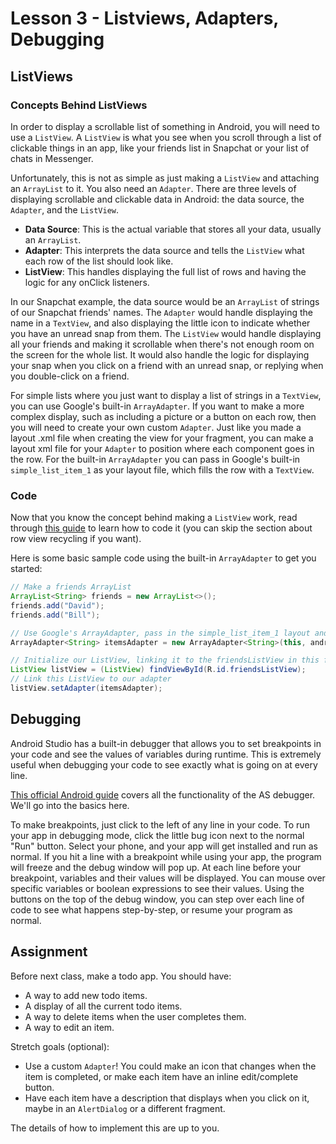 # Lesson 3 - Listviews, Adapters, Debugging

## ListViews
### Concepts Behind ListViews
In order to display a scrollable list of something in Android, you will need to use a `ListView`.  A `ListView` is what you see when you scroll through a list of clickable things in an app, like your friends list in Snapchat or your list of chats in Messenger.

Unfortunately, this is not as simple as just making a `ListView` and attaching an `ArrayList` to it.  You also need an `Adapter`.  There are three levels of displaying scrollable and clickable data in Android: the data source, the `Adapter`, and the `ListView`.

- **Data Source**: This is the actual variable that stores all your data, usually an `ArrayList`.
- **Adapter**: This interprets the data source and tells the `ListView` what each row of the list should look like.
- **ListView**: This handles displaying the full list of rows and having the logic for any onClick listeners.

In our Snapchat example, the data source would be an `ArrayList` of strings of our Snapchat friends' names.  The `Adapter` would handle displaying the name in a `TextView`, and also displaying the little icon to indicate whether you have an unread snap from them.  The `ListView` would handle displaying all your friends and making it scrollable when there's not enough room on the screen for the whole list.  It would also handle the logic for displaying your snap when you click on a friend with an unread snap, or replying when you double-click on a friend.

For simple lists where you just want to display a list of strings in a `TextView`, you can use Google's built-in `ArrayAdapter`.  If you want to make a more complex display, such as including a picture or a button on each row, then you will need to create your own custom `Adapter`.  Just like you made a layout .xml file when creating the view for your fragment, you can make a layout xml file for your `Adapter` to position where each component goes in the row.  For the built-in `ArrayAdapter` you can pass in Google's built-in `simple_list_item_1` as your layout file, which fills the row with a `TextView`.

### Code

Now that you know the concept behind making a `ListView` work, read through [this guide](https://github.com/codepath/android_guides/wiki/Using-an-ArrayAdapter-with-ListView) to learn how to code it (you can skip the section about row view recycling if you want).

Here is some basic sample code using the built-in `ArrayAdapter` to get you started:
```java
// Make a friends ArrayList
ArrayList<String> friends = new ArrayList<>();
friends.add("David");
friends.add("Bill");

// Use Google's ArrayAdapter, pass in the simple_list_item_1 layout and our list of friends
ArrayAdapter<String> itemsAdapter = new ArrayAdapter<String>(this, android.R.layout.simple_list_item_1, friends);

// Initialize our ListView, linking it to the friendsListView in this fragment's layout file
ListView listView = (ListView) findViewById(R.id.friendsListView);
// Link this ListView to our adapter
listView.setAdapter(itemsAdapter);
```

## Debugging
Android Studio has a built-in debugger that allows you to set breakpoints in your code and see the values of variables during runtime.  This is extremely useful when debugging your code to see exactly what is going on at every line.

[This official Android guide](https://developer.android.com/studio/debug/index.html) covers all the functionality of the AS debugger.  We'll go into the basics here.

To make breakpoints, just click to the left of any line in your code.  To run your app in debugging mode, click the little bug icon next to the normal "Run" button.  Select your phone, and your app will get installed and run as normal.  If you hit a line with a breakpoint while using your app, the program will freeze and the debug window will pop up.  At each line before your breakpoint, variables and their values will be displayed.  You can mouse over specific variables or boolean expressions to see their values.  Using the buttons on the top of the debug window, you can step over each line of code to see what happens step-by-step, or resume your program as normal.

## Assignment
Before next class, make a todo app.  You should have:
- A way to add new todo items.
- A display of all the current todo items.
- A way to delete items when the user completes them.
- A way to edit an item.

Stretch goals (optional):
- Use a custom `Adapter`! You could make an icon that changes when the item is completed, or make each item have an inline edit/complete button.
- Have each item have a description that displays when you click on it, maybe in an `AlertDialog` or a different fragment.

The details of how to implement this are up to you.
